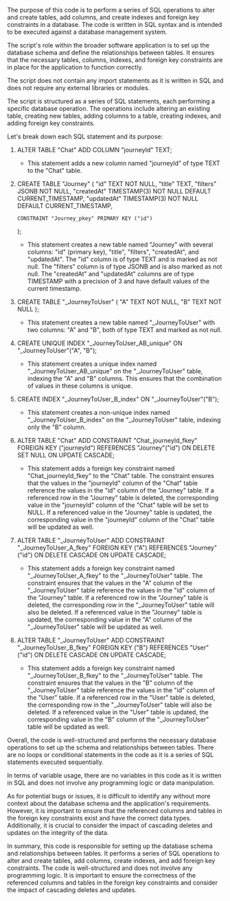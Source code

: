 The purpose of this code is to perform a series of SQL operations to alter and create tables, add columns, and create indexes and foreign key constraints in a database. The code is written in SQL syntax and is intended to be executed against a database management system.

The script's role within the broader software application is to set up the database schema and define the relationships between tables. It ensures that the necessary tables, columns, indexes, and foreign key constraints are in place for the application to function correctly.

The script does not contain any import statements as it is written in SQL and does not require any external libraries or modules.

The script is structured as a series of SQL statements, each performing a specific database operation. The operations include altering an existing table, creating new tables, adding columns to a table, creating indexes, and adding foreign key constraints.

Let's break down each SQL statement and its purpose:

1. ALTER TABLE "Chat" ADD COLUMN "journeyId" TEXT;
   - This statement adds a new column named "journeyId" of type TEXT to the "Chat" table.

2. CREATE TABLE "Journey" (
       "id" TEXT NOT NULL,
       "title" TEXT,
       "filters" JSONB NOT NULL,
       "createdAt" TIMESTAMP(3) NOT NULL DEFAULT CURRENT_TIMESTAMP,
       "updatedAt" TIMESTAMP(3) NOT NULL DEFAULT CURRENT_TIMESTAMP,
   
       CONSTRAINT "Journey_pkey" PRIMARY KEY ("id")
   );
   - This statement creates a new table named "Journey" with several columns: "id" (primary key), "title", "filters", "createdAt", and "updatedAt". The "id" column is of type TEXT and is marked as not null. The "filters" column is of type JSONB and is also marked as not null. The "createdAt" and "updatedAt" columns are of type TIMESTAMP with a precision of 3 and have default values of the current timestamp.

3. CREATE TABLE "_JourneyToUser" (
       "A" TEXT NOT NULL,
       "B" TEXT NOT NULL
   );
   - This statement creates a new table named "_JourneyToUser" with two columns: "A" and "B", both of type TEXT and marked as not null.

4. CREATE UNIQUE INDEX "_JourneyToUser_AB_unique" ON "_JourneyToUser"("A", "B");
   - This statement creates a unique index named "_JourneyToUser_AB_unique" on the "_JourneyToUser" table, indexing the "A" and "B" columns. This ensures that the combination of values in these columns is unique.

5. CREATE INDEX "_JourneyToUser_B_index" ON "_JourneyToUser"("B");
   - This statement creates a non-unique index named "_JourneyToUser_B_index" on the "_JourneyToUser" table, indexing only the "B" column.

6. ALTER TABLE "Chat" ADD CONSTRAINT "Chat_journeyId_fkey" FOREIGN KEY ("journeyId") REFERENCES "Journey"("id") ON DELETE SET NULL ON UPDATE CASCADE;
   - This statement adds a foreign key constraint named "Chat_journeyId_fkey" to the "Chat" table. The constraint ensures that the values in the "journeyId" column of the "Chat" table reference the values in the "id" column of the "Journey" table. If a referenced row in the "Journey" table is deleted, the corresponding value in the "journeyId" column of the "Chat" table will be set to NULL. If a referenced value in the "Journey" table is updated, the corresponding value in the "journeyId" column of the "Chat" table will be updated as well.

7. ALTER TABLE "_JourneyToUser" ADD CONSTRAINT "_JourneyToUser_A_fkey" FOREIGN KEY ("A") REFERENCES "Journey"("id") ON DELETE CASCADE ON UPDATE CASCADE;
   - This statement adds a foreign key constraint named "_JourneyToUser_A_fkey" to the "_JourneyToUser" table. The constraint ensures that the values in the "A" column of the "_JourneyToUser" table reference the values in the "id" column of the "Journey" table. If a referenced row in the "Journey" table is deleted, the corresponding row in the "_JourneyToUser" table will also be deleted. If a referenced value in the "Journey" table is updated, the corresponding value in the "A" column of the "_JourneyToUser" table will be updated as well.

8. ALTER TABLE "_JourneyToUser" ADD CONSTRAINT "_JourneyToUser_B_fkey" FOREIGN KEY ("B") REFERENCES "User"("id") ON DELETE CASCADE ON UPDATE CASCADE;
   - This statement adds a foreign key constraint named "_JourneyToUser_B_fkey" to the "_JourneyToUser" table. The constraint ensures that the values in the "B" column of the "_JourneyToUser" table reference the values in the "id" column of the "User" table. If a referenced row in the "User" table is deleted, the corresponding row in the "_JourneyToUser" table will also be deleted. If a referenced value in the "User" table is updated, the corresponding value in the "B" column of the "_JourneyToUser" table will be updated as well.

Overall, the code is well-structured and performs the necessary database operations to set up the schema and relationships between tables. There are no loops or conditional statements in the code as it is a series of SQL statements executed sequentially.

In terms of variable usage, there are no variables in this code as it is written in SQL and does not involve any programming logic or data manipulation.

As for potential bugs or issues, it is difficult to identify any without more context about the database schema and the application's requirements. However, it is important to ensure that the referenced columns and tables in the foreign key constraints exist and have the correct data types. Additionally, it is crucial to consider the impact of cascading deletes and updates on the integrity of the data.

In summary, this code is responsible for setting up the database schema and relationships between tables. It performs a series of SQL operations to alter and create tables, add columns, create indexes, and add foreign key constraints. The code is well-structured and does not involve any programming logic. It is important to ensure the correctness of the referenced columns and tables in the foreign key constraints and consider the impact of cascading deletes and updates.